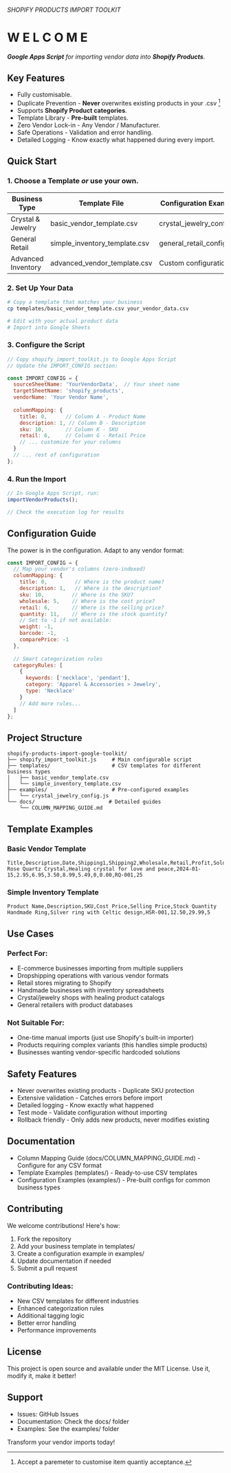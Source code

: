 ###### SHOPIFY PRODUCTS IMPORT TOOLKIT
# W E L C O M E

_**Google Apps Script** for importing vendor data into **Shopify Products**._

## Key Features

- Fully customisable.
- Duplicate Prevention - **Never** overwrites existing products in your .csv [^1] 
- Supports **Shopify Product categories**.
- Template Library - **Pre-built** templates.
- Zero Vendor Lock-in - Any Vendor / Manufacturer.
- Safe Operations - Validation and error handling.
- Detailed Logging - Know exactly what happened during every import.

## Quick Start

### 1. Choose a Template _or_ use your own.

| Business Type | Template File | Configuration Example |
|---------------|---------------|----------------------|
| Crystal & Jewelry | basic_vendor_template.csv | crystal_jewelry_config.js |
| General Retail | simple_inventory_template.csv | general_retail_config.js |
| Advanced Inventory | advanced_vendor_template.csv | Custom configuration |

### 2. Set Up Your Data

```bash
# Copy a template that matches your business
cp templates/basic_vendor_template.csv your_vendor_data.csv

# Edit with your actual product data
# Import into Google Sheets
```

### 3. Configure the Script

```javascript
// Copy shopify_import_toolkit.js to Google Apps Script
// Update the IMPORT_CONFIG section:

const IMPORT_CONFIG = {
  sourceSheetName: 'YourVendorData',  // Your sheet name
  targetSheetName: 'shopify_products', 
  vendorName: 'Your Vendor Name',
  
  columnMapping: {
    title: 0,      // Column A - Product Name
    description: 1, // Column B - Description
    sku: 10,       // Column K - SKU
    retail: 6,     // Column G - Retail Price
    // ... customize for your columns
  }
  // ... rest of configuration
};
```

### 4. Run the Import

```javascript
// In Google Apps Script, run:
importVendorProducts();

// Check the execution log for results
```

## Configuration Guide

The power is in the configuration. Adapt to any vendor format:

```javascript
const IMPORT_CONFIG = {
  // Map your vendor's columns (zero-indexed)
  columnMapping: {
    title: 0,         // Where is the product name?
    description: 1,   // Where is the description?
    sku: 10,         // Where is the SKU?
    wholesale: 5,    // Where is the cost price?
    retail: 6,       // Where is the selling price?
    quantity: 11,    // Where is the stock quantity?
    // Set to -1 if not available:
    weight: -1,      
    barcode: -1,     
    comparePrice: -1 
  },
  
  // Smart categorization rules
  categoryRules: [
    {
      keywords: ['necklace', 'pendant'],
      category: 'Apparel & Accessories > Jewelry',
      type: 'Necklace'
    }
    // Add more rules...
  ]
};
```

## Project Structure

```
shopify-products-import-google-toolkit/
├── shopify_import_toolkit.js     # Main configurable script
├── templates/                    # CSV templates for different business types
│   ├── basic_vendor_template.csv
│   └── simple_inventory_template.csv
├── examples/                     # Pre-configured examples
│   └── crystal_jewelry_config.js
└── docs/                        # Detailed guides
    └── COLUMN_MAPPING_GUIDE.md
```

## Template Examples

### Basic Vendor Template
```csv
Title,Description,Date,Shipping1,Shipping2,Wholesale,Retail,Profit,Sold,Total,SKU,Quantity
Rose Quartz Crystal,Healing crystal for love and peace,2024-01-15,2.95,6.95,3.50,8.99,5.49,0,0.00,RQ-001,25
```

### Simple Inventory Template  
```csv
Product Name,Description,SKU,Cost Price,Selling Price,Stock Quantity
Handmade Ring,Silver ring with Celtic design,HSR-001,12.50,29.99,5
```

## Use Cases

### Perfect For:
- E-commerce businesses importing from multiple suppliers
- Dropshipping operations with various vendor formats
- Retail stores migrating to Shopify
- Handmade businesses with inventory spreadsheets
- Crystal/jewelry shops with healing product catalogs
- General retailers with product databases

### Not Suitable For:
- One-time manual imports (just use Shopify's built-in importer)
- Products requiring complex variants (this handles simple products)
- Businesses wanting vendor-specific hardcoded solutions

## Safety Features

- Never overwrites existing products - Duplicate SKU protection
- Extensive validation - Catches errors before import
- Detailed logging - Know exactly what happened
- Test mode - Validate configuration without importing
- Rollback friendly - Only adds new products, never modifies existing

## Documentation

- Column Mapping Guide (docs/COLUMN_MAPPING_GUIDE.md) - Configure for any CSV format
- Template Examples (templates/) - Ready-to-use CSV templates
- Configuration Examples (examples/) - Pre-built configs for common business types

## Contributing

We welcome contributions! Here's how:

1. Fork the repository
2. Add your business template in templates/
3. Create a configuration example in examples/
4. Update documentation if needed
5. Submit a pull request

### Contributing Ideas:
- New CSV templates for different industries
- Enhanced categorization rules
- Additional tagging logic
- Better error handling
- Performance improvements

## License

This project is open source and available under the MIT License. Use it, modify it, make it better!

## Support

- Issues: GitHub Issues
- Documentation: Check the docs/ folder
- Examples: See the examples/ folder

Transform your vendor imports today!

[^1]: Accept a paremeter to customise item quantiy acceptance.
